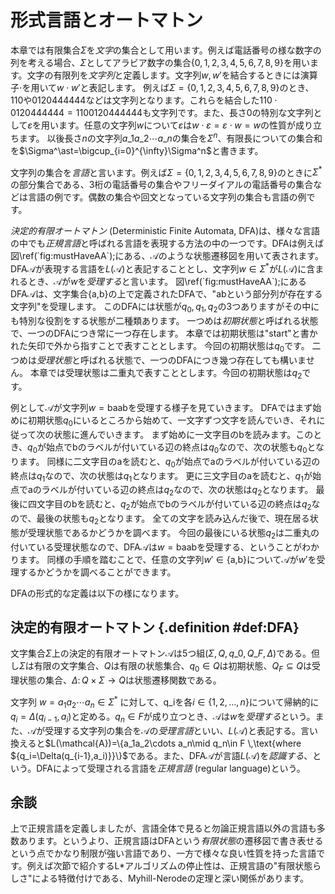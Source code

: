# 形式言語とオートマトン

本章では有限集合$\Sigma$を*文字*の集合として用います。例えば電話番号の様な数字の列を考える場合、$\Sigma$としてアラビア数字の集合$\{0,1,2,3,4,5,6,7,8,9\}$を用います。文字の有限列を*文字列*と定義します。文字列$w,w'$を結合するときには演算子$\cdot$を用いて$w\cdot w'$と表記します。
例えば$\Sigma=\{0,1,2,3,4,5,6,7,8,9\}$のとき、$110$や$0120444444$などは文字列となります。これらを結合した$110\cdot 0120444444=1100120444444$も文字列です。また、長さ0の特別な文字列として$\varepsilon$を用います。任意の文字列$w$について$\varepsilon$は$w\cdot\varepsilon=\varepsilon\cdot w=w$の性質が成り立ちます。
以後長さ$n$の文字列$a\_1a\_2\cdots a\_n$の集合を$\Sigma^n$、有限長についての集合和を$\Sigma^\ast=\bigcup_{i=0}^{\infty}\Sigma^n$と書きます。

文字列の集合を*言語*と言います。例えば$\Sigma=\{0,1,2,3,4,5,6,7,8,9\}$のときに$\Sigma^\ast$の部分集合である、3桁の電話番号の集合やフリーダイアルの電話番号の集合などは言語の例です。偶数の集合や回文となっている文字列の集合も言語の例です。

*決定的有限オートマトン* (Deterministic Finite Automata, DFA)は、様々な言語の中でも*正規言語*と呼ばれる言語を表現する方法の中の一つです。DFAは例えば図\\ref(\`fig:mustHaveAA\`);にある、$\mathcal{A}$のような状態遷移図を用いて表されます。
DFA$\mathcal{A}$が表現する言語を$L(\mathcal{A})$と表記することとし、文字列$w\in\Sigma^\ast$が$L(\mathcal{A})$に含まれるとき、$\mathcal{A}$が$w$を*受理する*と言います。
図\\ref(\`fig:mustHaveAA\`);にあるDFA$\mathcal{A}$は、文字集合$\{\text{a,b}\}$の上で定義されたDFAで、"abという部分列が存在する文字列"を受理します。
このDFAには状態が$q_0,q_1,q_2$の3つありますがその中にも特別な役割をする状態が二種類あります。
一つめは*初期状態*と呼ばれる状態で、一つのDFAにつき常に一つ存在します。
本章では初期状態は"start"と書かれた矢印で外から指すことで表すこととします。
今回の初期状態は$q_0$です。
二つめは*受理状態*と呼ばれる状態で、一つのDFAにつき幾つ存在しても構いません。
本章では受理状態は二重丸で表すこととします。今回の初期状態は$q_2$です。

例として$\mathcal{A}$が文字列$w=\text{baab}$を受理する様子を見ていきます。
DFAではまず始めに初期状態$q_0$にいるところから始めて、一文字ずつ文字を読んでいき、それに従って次の状態に進んでいきます。
まず始めに一文字目のbを読みます。このとき、$q_0$が始点でbのラベルが付いている辺の終点は$q_0$なので、次の状態も$q_0$となります。
同様に二文字目のaを読むと、$q_0$が始点でaのラベルが付いている辺の終点は$q_1$なので、次の状態は$q_1$となります。
更に三文字目のaを読むと、$q_1$が始点でaのラベルが付いている辺の終点は$q_2$なので、次の状態は$q_2$となります。
最後に四文字目のbを読むと、$q_2$が始点でbのラベルが付いている辺の終点は$q_2$なので、最後の状態も$q_2$となります。
全ての文字を読み込んだ後で、現在居る状態が受理状態であるかどうかを調べます。
今回の最後にいる状態$q_2$は二重丸の付いている受理状態なので、DFA$\mathcal{A}$は$w=\text{baab}$を受理する、ということがわかります。
同様の手順を踏むことで、任意の文字列$w'\in\{\text{a,b}\}$について$\mathcal{A}$が$w'$を受理するかどうかを調べることができます。

DFAの形式的な定義は以下の様になります。

## 決定的有限オートマトン {.definition #def:DFA}

文字集合$\Sigma$上の決定的有限オートマトン$\mathcal{A}$は5つ組$(\Sigma,Q,q\_0,Q\_F,\Delta)$である。但し$\Sigma$は有限の文字集合、$Q$は有限の状態集合、$q_0\in Q$は初期状態、$Q_F\subseteq Q$は受理状態の集合、$\Delta\colon Q\times\Sigma\to Q$は状態遷移関数である。

文字列 $w=a_1a_2\cdots a_n\in\Sigma^\ast$ に対して、q_iを各$i\in\{1,2,\ldots,n\}$について帰納的に$q_i=\Delta(q_{i-1},a_i)$と定める。$q_n\in F$が成り立つとき、$\mathcal{A}$は$w$を*受理する*という。また、$\mathcal{A}$が受理する文字列の集合を$\mathcal{A}$の*受理言語*といい、$L(\mathcal{A})$と表記する。言い換えると$L(\mathcal{A})=\{a_1a_2\cdots a_n\mid q_n\in F \,\text{where ${q_i=\Delta(q_{i-1},a_i)}}\}$である。また、DFA$\mathcal{A}$が言語$L(\mathcal{A})$を*認識する*、という。DFAによって受理される言語を*正規言語* (regular language)という。

## 余談

上で正規言語を定義しましたが、言語全体で見ると勿論正規言語以外の言語も多数あります。というより、正規言語はDFAという*有限状態*の遷移図で書き表せるという点でかなり制限が強い言語であり、一方で様々な良い性質を持った言語です。例えば次節で紹介するL\*アルゴリズムの停止性は、正規言語の"有限状態らしさ"による特徴付けである、Myhill-Nerodeの定理と深い関係があります。
